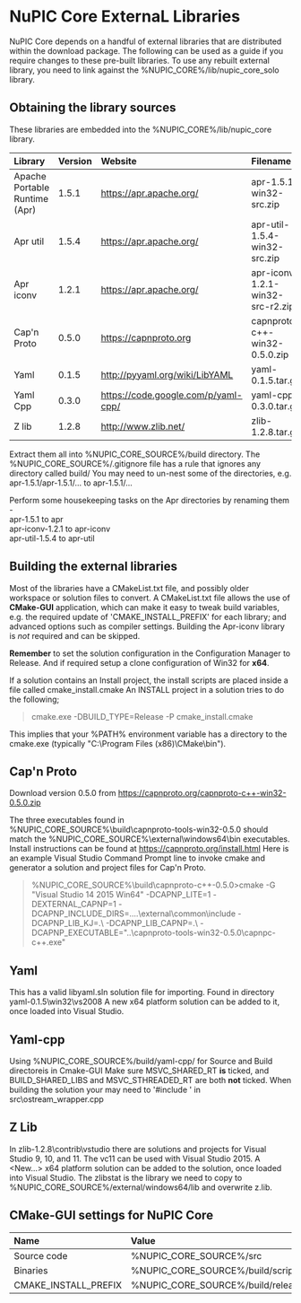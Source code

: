 # NuPIC Core ExternaL Libraries

NuPIC Core depends on a handful of external libraries that are distributed within the download package. The following can be used as a guide if you require changes to these pre-built libraries. To use any rebuilt external library, you need to link against the %NUPIC_CORE%/lib/nupic_core_solo library.

## Obtaining the library sources

These libraries are embedded into the %NUPIC_CORE%/lib/nupic_core library.

| Library | Version | Website | Filename |
|:------- |:------- |:------- |:-------- |
| Apache Portable Runtime (Apr) | 1.5.1 | https://apr.apache.org/ | apr-1.5.1-win32-src.zip |
| Apr util | 1.5.4 | https://apr.apache.org/ | apr-util-1.5.4-win32-src.zip |
| Apr iconv | 1.2.1 | https://apr.apache.org/ | apr-iconv-1.2.1-win32-src-r2.zip |
| Cap'n Proto | 0.5.0 | https://capnproto.org | capnproto-c++-win32-0.5.0.zip |
| Yaml | 0.1.5 | http://pyyaml.org/wiki/LibYAML | yaml-0.1.5.tar.gz |
| Yaml Cpp | 0.3.0 | https://code.google.com/p/yaml-cpp/ | yaml-cpp-0.3.0.tar.gz |
| Z lib | 1.2.8 | http://www.zlib.net/ | zlib-1.2.8.tar.gz |

Extract them all into %NUPIC_CORE_SOURCE%/build directory. The %NUPIC_CORE_SOURCE%/.gitignore file has a rule that ignores any directory called build/ You may need to un-nest some of the directories, e.g. apr-1.5.1/apr-1.5.1/... to apr-1.5.1/...

Perform some housekeeping tasks on the Apr directories by renaming them -  
apr-1.5.1 to apr  
apr-iconv-1.2.1 to apr-iconv  
apr-util-1.5.4 to apr-util  

## Building the external libraries

Most of the libraries have a CMakeList.txt file, and possibly older workspace or solution files to convert. A CMakeList.txt file allows the use of **CMake-GUI** application, which can make it easy to tweak build variables, e.g. the required update of 'CMAKE_INSTALL_PREFIX' for each library; and advanced options such as compiler settings. Building the Apr-iconv library is _not_ required and can be skipped. 

**Remember** to set the solution configuration in the Configuration Manager to Release. And if required setup a clone configuration of Win32 for **x64**.

If a solution contains an Install project, the install scripts are placed inside a file called cmake_install.cmake An INSTALL project in a solution tries to do the following;  

> cmake.exe -DBUILD_TYPE=Release -P cmake_install.cmake

This implies that your %PATH% environment variable has a directory to the cmake.exe (typically "C:\Program Files (x86)\CMake\bin").

## Cap'n Proto

Download version 0.5.0 from https://capnproto.org/capnproto-c++-win32-0.5.0.zip 

The three executables found in  %NUPIC_CORE_SOURCE%\build\capnproto-tools-win32-0.5.0 should match the %NUPIC_CORE_SOURCE%\external\windows64\bin executables. Install instructions can be found at https://capnproto.org/install.html Here is an example Visual Studio Command Prompt line to invoke cmake and generator a solution and project files for Cap'n Proto.

> %NUPIC_CORE_SOURCE%\build\capnproto-c++-0.5.0>cmake -G "Visual Studio 14 2015 Win64" -DCAPNP_LITE=1 -DEXTERNAL_CAPNP=1 -DCAPNP_INCLUDE_DIRS=..\..\external\common\include -DCAPNP_LIB_KJ=.\ -DCAPNP_LIB_CAPNP=.\ -DCAPNP_EXECUTABLE="..\capnproto-tools-win32-0.5.0\capnpc-c++.exe"
 
## Yaml

This has a valid libyaml.sln solution file for importing. Found in directory yaml-0.1.5\win32\vs2008 A new x64 platform solution can be added to it, once loaded into Visual Studio.

## Yaml-cpp  

Using %NUPIC_CORE_SOURCE%/build/yaml-cpp/ for Source and Build directoreis in Cmake-GUI Make sure MSVC_SHARED_RT **is** ticked, and BUILD_SHARED_LIBS and MSVC_STHREADED_RT are both **not** ticked. When building the solution your may need to '#include <algorithm>' in src\ostream_wrapper.cpp 

## Z Lib  

In zlib-1.2.8\contrib\vstudio there are solutions and projects for Visual Studio 9, 10, and 11. The vc11 can be used with Visual Studio 2015.  A <New...> x64 platform solution can be added to the solution, once loaded into Visual Studio. The zlibstat is the library we need to copy to %NUPIC_CORE_SOURCE%/external/windows64/lib and overwrite z.lib.

## CMake-GUI settings for NuPIC Core

| Name | Value |
|:---- |:----- |
| Source code | %NUPIC_CORE_SOURCE%/src |
| Binaries | %NUPIC_CORE_SOURCE%/build/scripts |
| CMAKE_INSTALL_PREFIX | %NUPIC_CORE_SOURCE%/build/release |
